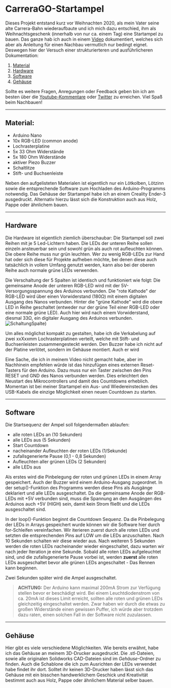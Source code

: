 # CarreraGO-Startampel
Dieses Projekt entstand kurz vor Weihnachten 2020, als mein Vater seine alte Carrera-Bahn wiederaufbaute und ich mich dazu entschied, ihm als Weihnachtsgeschenk (innerhalb von nur ca. einem Tag) eine Startampel zu bauen. Das ganze hab ich auch in einem [Video](https://youtu.be/q5Slh3TaYYY) dokumentiert, welches sich aber als Anleitung für einen Nachbau vermutlich nur bedingt eignet. Deswegen hier der Versuch einer strukturierteren und ausführlicheren Dokumentation:

1. [Material](#material)
2. [Hardware](#hardware)
3. [Software](#software)
4. [Gehäuse](#gehäuse)

Sollte es weitere Fragen, Anregungen oder Feedback geben bin ich am besten über die [Youtube-Kommentare](https://youtu.be/q5Slh3TaYYY) oder [Twitter](https://twitter.com/FeilerMoritz) zu erreichen. Viel Spaß beim Nachbauen! 

---
## Material:

- Arduino Nano
- 10x RGB-LED (common anode)
- Lochrasterplatine 
- 5x 33 Ohm Widerstände
- 5x 180 Ohm Widerstände
- aktiver Piezo Buzzer
- Schaltlitze
- Stift- und Buchsenleiste

Neben den aufgelisteten Materialen ist eigentlich nur ein Lötkolben, Lötzinn sowie die entsprechende Software zum Hochladen des Arduino-Programms notwendig. Das Gehäuse der Startampel habe ich an einem Creality Ender-3 ausgedruckt. Alternativ hierzu lässt sich die Konstruktion auch aus Holz, Pappe oder ähnlichem bauen. 

---
## Hardware
Die Hardware ist eigentlich ziemlich überschaubar: Die Startampel soll zwei Reihen mit je 5 Led-Lichtern haben. Die LEDs der unteren Reihe sollen einzeln ansteuerbar sein und sowohl grün als auch rot aufleuchten können. Die obere Reihe muss nur grün leuchten. Wer zu wenig RGB-LEDs zur Hand hat oder sich diese für Projekte aufheben möchte, bei denen diese auch tatsächlich in vollem Umfang genutzt werden, kann also bei der oberen Reihe auch normale grüne LEDs verwenden.

Die Verschaltung der 5 Spalten ist identisch und funktioniert wie folgt: Die gemeinsame Anode der unteren RGB-LED wird mit der 5V-Versorgungsspannung des Arduinos verbunden. Die "rote Kathode" der RGB-LED wird über einen Vorwiderstand (180Ω) mit einem digitalen Ausgang des Nanos verbunden. Hinter die "grüne Kathode" wird die obere LED in Reihe geschaltet (entweder nur der grüne Teil einer RGB-LED oder eine normale grüne LED). Auch hier wird nach einem Vorwiderstand, diesmal 33Ω, ein digitaler Ausgang des Arduinos verbunden. 
![SchaltungSpalte](https://i.imgur.com/lTyccsa.png))

Um alles möglichst kompakt zu gestalten, habe ich die Verkabelung auf zwei xxXxxmm Lochrasterplatinen verteilt, welche mit Stift- und Buchsenleisten zusammengesteckt werden. Den Buzzer habe ich nicht auf der Platine verlötet, sondern im Gehäuse montiert. Auch er wird 

Eine Sache, die ich in meinem Video nicht gemacht habe, aber im Nachhinein empfehlen würde ist das hinzufügen eines externen Reset-Tasters für den Arduino. Dazu muss nur ein Taster zwischen den Pins RESET und GND des Nanos verbunden werden. Dies erleichtert den Neustart des Mikrocontrollers und damit des Countdowns erheblich. Momentan ist bei meiner Startampel ein Aus- und Wiedereinstecken des USB-Kabels die einzige Möglichkeit einen neuen Countdown zu starten. 

---
## Software
Die Startsequenz der Ampel soll folgendermaßen ablaufen:
- alle roten LEDs an (10 Sekunden)
- alle LEDs aus (5 Sekunden)
- Start Countdown
- nacheinander Aufleuchten der roten LEDs (1/Sekunde)
- zufallsgenerierte Pause (0,1 - 0,8 Sekunden)
- Aufleuchten aller grünen LEDs (2 Sekunden)
- alle LEDs aus

Als erstes wird die Pinbelegung der roten und grünen LEDs in einem Array gespeichert. Auch der Buzzer wird einem Arduino-Ausgang zugeordnet. 
In der setup()-Funktion des Programms werden diese Pins als Ausgänge deklariert und alle LEDs ausgeschaltet. Da die gemeinsame Anode der RGB-LEDs mit +5V verbunden sind, muss die Spannung an den Ausgängen des Arduinos auch +5V (HIGH) sein, damit kein Strom fließt und die LEDs ausgeschaltet sind.

In der loop()-Funktion beginnt die Countdown Sequenz. Da die Pinbelegung der LEDs in Arrays gespeichert wurde können wir die Software hier durch for-Schleifen vereinfachen. Wir iterieren zuerst durch alle roten LEDs und setzten die entsprechenden Pins auf LOW um die LEDs anzuschalten. Nach 10 Sekunden schalten wir diese wieder aus. Nach weiteren 5 Sekunden werden die roten LEDs nacheinander wieder eingeschaltet, dazu warten wir nach jeder Iteration je eine Sekunde.
Sobald alle roten LEDs aufgeleuchtet sind, und die zufallsgenerierte Pause vorbei ist, werden **zuerst** alle roten LEDs ausgeschaltet bevor alle grünen LEDs angeschaltet - Das Rennen kann beginnen. 

Zwei Sekunden später wird die Ampel ausgeschaltet. 

> **ACHTUNG:** Der Arduino kann maximal 200mA Strom zur Verfügung stellen bevor er beschädigt wird. Bei einem Leuchtdiodenstrom von ca. 20mA ist dieses Limit erreicht, sollten alle roten und grünen LEDs gleichzeitig eingeschaltet werden. Zwar haben wir durch die etwas zu großen Widerstände einen gewissen Puffer, ich würde aber trotzdem dazu raten, einen solchen Fall in der Software nicht zuzulassen. 

--- 
## Gehäuse
Hier gibt es viele verschiedene Möglichkeiten. Wie bereits erwähnt, habe ich das Gehäuse an meinem 3D-Drucker ausgedruckt. Die .stl-Dateien, sowie alle originalen Solidworks CAD-Dateien sind im _Gehäuse_-Ordner zu finden. Auch die Schablone die ich zum Ausrichten der LEDs verwendet habe findet ihr dort. Solltet ihr keinen 3D-Drucker haben lässt sich das Gehäuse mit ein bisschen handwerklichem Geschick und Kreativität bestimmt auch aus Holz, Pappe oder ähnlichem Material selber bauen. 

